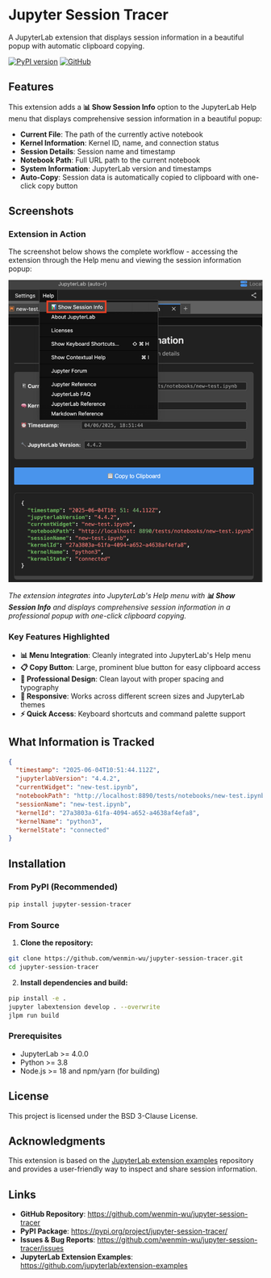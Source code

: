 # Jupyter Session Tracer

A JupyterLab extension that displays session information in a beautiful popup with automatic clipboard copying.

[![PyPI version](https://badge.fury.io/py/jupyter-session-tracer.svg)](https://badge.fury.io/py/jupyter-session-tracer)
[![GitHub](https://img.shields.io/github/license/wenmin-wu/jupyter-session-tracer)](https://github.com/wenmin-wu/jupyter-session-tracer/blob/main/LICENSE)

## Features

This extension adds a **📊 Show Session Info** option to the JupyterLab Help menu that displays comprehensive session information in a beautiful popup:

- **Current File**: The path of the currently active notebook
- **Kernel Information**: Kernel ID, name, and connection status  
- **Session Details**: Session name and timestamp
- **Notebook Path**: Full URL path to the current notebook
- **System Information**: JupyterLab version and timestamps
- **Auto-Copy**: Session data is automatically copied to clipboard with one-click copy button

## Screenshots

### Extension in Action

The screenshot below shows the complete workflow - accessing the extension through the Help menu and viewing the session information popup:

![Jupyter Session Tracer in Action](screenshots/jupyter-session-tracer.png)

*The extension integrates into JupyterLab's Help menu with **📊 Show Session Info** and displays comprehensive session information in a professional popup with one-click clipboard copying.*

### Key Features Highlighted

- **📊 Menu Integration**: Cleanly integrated into JupyterLab's Help menu
- **📋 Copy Button**: Large, prominent blue button for easy clipboard access
- **🎨 Professional Design**: Clean layout with proper spacing and typography
- **📱 Responsive**: Works across different screen sizes and JupyterLab themes
- **⚡ Quick Access**: Keyboard shortcuts and command palette support

## What Information is Tracked

```json
{
  "timestamp": "2025-06-04T10:51:44.112Z",
  "jupyterlabVersion": "4.4.2", 
  "currentWidget": "new-test.ipynb",
  "notebookPath": "http://localhost:8890/tests/notebooks/new-test.ipynb",
  "sessionName": "new-test.ipynb",
  "kernelId": "27a3803a-61fa-4094-a652-a4638af4efa8",
  "kernelName": "python3",
  "kernelState": "connected"
}
```

## Installation

### From PyPI (Recommended)

```bash
pip install jupyter-session-tracer
```

### From Source

1. **Clone the repository:**
```bash
git clone https://github.com/wenmin-wu/jupyter-session-tracer.git
cd jupyter-session-tracer
```

2. **Install dependencies and build:**
```bash
pip install -e .
jupyter labextension develop . --overwrite
jlpm run build
```

### Prerequisites

- JupyterLab >= 4.0.0
- Python >= 3.8
- Node.js >= 18 and npm/yarn (for building)

## License

This project is licensed under the BSD 3-Clause License.

## Acknowledgments

This extension is based on the [JupyterLab extension examples](https://github.com/jupyterlab/extension-examples) repository and provides a user-friendly way to inspect and share session information. 

## Links

- **GitHub Repository**: https://github.com/wenmin-wu/jupyter-session-tracer
- **PyPI Package**: https://pypi.org/project/jupyter-session-tracer/
- **Issues & Bug Reports**: https://github.com/wenmin-wu/jupyter-session-tracer/issues
- **JupyterLab Extension Examples**: https://github.com/jupyterlab/extension-examples 